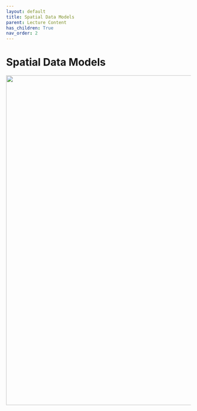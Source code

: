 ```yaml
---
layout: default
title: Spatial Data Models
parent: Lecture Content
has_children: True
nav_order: 2
---
```


<!-- <details open markdown="block">
  <summary>
    Table of contents
  </summary>
  {: .text-delta }
1. TOC
{:toc}
</details>
 -->
# Spatial Data Models


<img src="content/images/03-vector-v-raster.jpg" width="900">


<!-- You might encounter the phrase "Spatial is special" in your time studying GIS.  Spatial data is the foundation of Geographic Information Science, it is what distinguishes GIS from the broader field of data science.  This was succinctly summarized by Waldo Tobler in **The First Law of Geography**:

<div style="overflow: hidden;
  padding-top: 56.25%;
  position: relative">
  <iframe src="content/Toblers_Law.html" title="Processes" scrolling="no" frameborder="0"
    style="border: 0;
   height: 100%;
   left: 0;
   position: absolute;
   top: 0;
   width: 100%;">
   <p>Your browser does not support iframes.</p>
 </iframe>
</div>
<a href="content/Toblers_Law.html" target="_blank">View Image in New Tab</a>

 -->
<!-- 
---

# Assessment Questions

### QC1

The ______ data model represents space as a continuous grid of ______ which each contain a single ______.

### QC2

The ______ data model represents features in space as discrete two-dimensional ______ , one-dimensional ______ , and/or "zero-dimensional"  points.  Attribute information is stored separately in a ______.

 -->